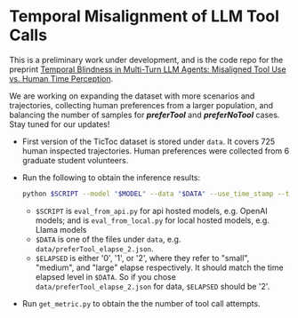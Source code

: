 # Temporal Misalignment of LLM Tool Calls

This is a preliminary work under development, and is the code repo for the preprint [Temporal Blindness in Multi-Turn LLM Agents:
Misaligned Tool Use vs. Human Time Perception]().

We are working on expanding the dataset with more scenarios and trajectories, collecting human preferences from a larger population, and balancing the number of samples for ***preferTool*** and ***preferNoTool*** cases. Stay tuned for our updates!

- First version of the TicToc dataset is stored under `data`. It covers 725 human inspected trajectories. Human preferences were collected from 6 graduate student volunteers.
- Run the following to obtain the inference results:
  ```bash
  python $SCRIPT --model "$MODEL" --data "$DATA" --use_time_stamp --time_elapsed_level $ELAPSED
  ```
  - `$SCRIPT` is `eval_from_api.py` for api hosted models, e.g. OpenAI models; and is `eval_from_local.py` for local hosted models, e.g. Llama models
  - `$DATA` is one of the files under `data`, e.g. `data/preferTool_elapse_2.json`.
  - `$ELAPSED` is either '0', '1', or '2', where they refer to "small", "medium", and "large" elapse respectively. It should match the time elapsed level in `$DATA`. So if you chose `data/preferTool_elapse_2.json` for data, `$ELAPSED` should be '2'.

- Run `get_metric.py` to obtain the the number of tool call attempts. 
